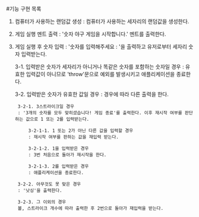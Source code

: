 #기능 구현 목록

1. 컴퓨터가 사용하는 랜덤값 생성
: 컴퓨터가 사용하는 세자리의 랜덤값을 생성한다.

2. 게임 실행 멘트 출력
: '숫자 야구 게임을 시작합니다.' 멘트를 출력한다.

3. 게임 실행 후 숫자 입력
: '숫자를 입력해주세요 : '을 출력하고 유저로부터 세자리 숫자 입력받는다.

    3-1. 입력받은 숫자가 세자리가 아니거나 똑같은 숫자를 포함하는 숫자일 경우
    : 유효한 입력값이 아니므로 'throw'문으로 예외를 발생시키고 애플리케이션을 종료한다.

    3-2. 입력받은 숫자가 유효한 값일 경우
    : 경우에 따라 다른 출력을 한다.

        3-2-1. 3스트라이크일 경우
        : '3개의 숫자를 모두 맞히셨습니다! 게임 종료'를 출력한다. 이후 재시작 여부를 판단하는 값으로 1 또는 2를 입력받는다.

            3-2-1-1. 1 또는 2가 아닌 다른 값을 입력할 경우
            : 재시작 여부를 판하는 값을 재입력 받는다.

            3-2-1-2. 1을 입력받은 경우
            : 3번 처음으로 돌아가 재시작을 한다.

            3-2-1-3. 2를 입력받은 경우
            : 애플리케이션을 종료한다.

        3-2-2. 아무것도 못 맞은 경우
        : '낫싱'을 출력한다.

        3-2-3. 그 이외의 경우
        볼, 스트라이크 개수에 따라 출력한 후 2번으로 돌아가 재입력을 받는다.
        